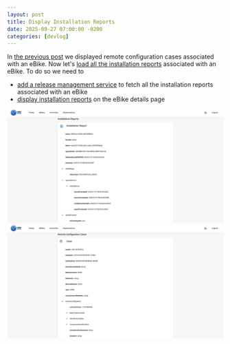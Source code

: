 ```yaml
---
layout: post
title: Display Installation Reports
date: 2025-09-27 07:00:00 -0200
categories: [devlog]
---
```


In [the previous post](https://open-ebike.github.io/devlog/2025/09/26/display-remote-configuration-cases.html) we displayed remote configuration cases associated with an eBike.
Now let's [load all the installation reports](https://github.com/open-ebike/open-ebike-frontend/issues/13) associated with an eBike. To do so we need to

* [add a release management service](https://github.com/open-ebike/open-ebike-frontend/commit/cd5b24cf514e382d5534a9ef3453720cb34bbd96) to fetch all the installation reports associated with an eBike
* [display installation reports](https://github.com/open-ebike/open-ebike-frontend/commit/8786ebc0a2a34dd83d8057c5b288c1a0a3516180) on the eBike details page

![web-app-installation-reports.png](/assets/2025-09-27/web-app-installation-reports.png)![web-app-remote-configuration-cases.png](/assets/2025-09-26/web-app-remote-configuration-cases.png)